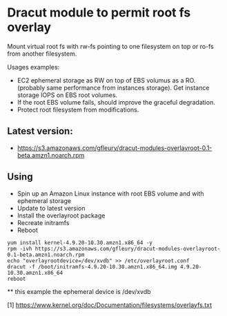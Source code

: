 #  Dracut module to permit root fs overlay 

Mount virtual root fs with rw-fs pointing to one filesystem on top or ro-fs from another filesystem.

Usages examples:
- EC2 ephemeral storage as RW on top of EBS volumus as a RO. (probably same performance from instances storage). Get instance storage IOPS on EBS root volumes.
- If the root EBS volume fails, should improve the graceful degradation.
- Protect root filesystem from modifications.

## Latest version:

- https://s3.amazonaws.com/gfleury/dracut-modules-overlayroot-0.1-beta.amzn1.noarch.rpm

## Using

- Spin up an Amazon Linux instance with root EBS volume and with ephemeral storage
- Update to latest version 
- Install the overlayroot package
- Recreate initramfs
- Reboot

```
yum install kernel-4.9.20-10.30.amzn1.x86_64 -y 
rpm -ivh https://s3.amazonaws.com/gfleury/dracut-modules-overlayroot-0.1-beta.amzn1.noarch.rpm
echo "overlayrootdevice=/dev/xvdb" >> /etc/overlayroot.conf
dracut -f /boot/initramfs-4.9.20-10.30.amzn1.x86_64.img 4.9.20-10.30.amzn1.x86_64
reboot
```
 ** this example the ephemeral device is /dev/xvdb

[1] https://www.kernel.org/doc/Documentation/filesystems/overlayfs.txt 

